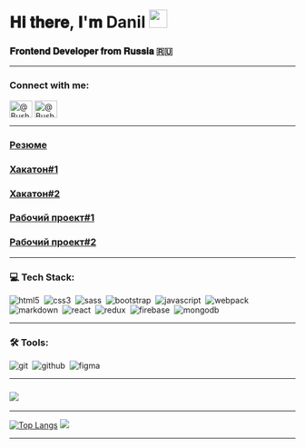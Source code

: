 # 𝐇𝐢 𝐭𝐡𝐞𝐫𝐞, 𝐈'𝐦 Danil <img src="https://github.com/blackcater/blackcater/raw/main/images/Hi.gif" height="32"/></h1>

### 𝐅𝐫𝐨𝐧𝐭𝐞𝐧𝐝 𝐃𝐞𝐯𝐞𝐥𝐨𝐩𝐞𝐫 𝐟𝐫𝐨𝐦 𝐑𝐮𝐬𝐬𝐢𝐚 🇷🇺

---

<h3 align="left">Connect with me:</h3>
<p align="left">
<a href="https://discord.gg/@Bushik7" target="blank"><img align="center" src="https://raw.githubusercontent.com/rahuldkjain/github-profile-readme-generator/master/src/images/icons/Social/discord.svg" alt="@Bushik7" height="30" width="40" /></a>
  <a href="https://t.me/Bushik7" target="blank"><img align="center" src="https://www.svgrepo.com/show/354443/telegram.svg" alt="@Bushik7" height="30" width="40" /></a>
</p>

---

### [Резюме](https://bushik7.github.io/Resume/)

### [Хакатон#1](https://github.com/Bushik7/Nice-react-project)

### [Хакатон#2](https://github.com/Bushik7/Hackathon)

### [Рабочий проект#1](https://github.com/Bushik7/fast-company)

### [Рабочий проект#2](https://github.com/Bushik7/Donation-for-charity)

---

### 💻 Tech Stack:

<img alt="html5" src="https://img.shields.io/badge/html-F6843F.svg?&style=for-the-badge&logo=html5&logoColor=fff" />&nbsp;
<img alt="css3" src="https://img.shields.io/badge/css-1572B6.svg?&style=for-the-badge&logo=css3&logoColor=fff" />&nbsp;
<img alt="sass" src="https://img.shields.io/badge/sass-CF649A.svg?&style=for-the-badge&logo=sass&logoColor=fff" />&nbsp;
<img alt="bootstrap" src="https://img.shields.io/badge/bootstrap-7610F7.svg?&style=for-the-badge&logo=bootstrap&logoColor=fff" />&nbsp;
<img alt="javascript" src="https://img.shields.io/badge/javascript-F7DF1E.svg?&style=for-the-badge&logo=javascript&logoColor=000000" />&nbsp;
<img alt="webpack" src="https://img.shields.io/badge/webpack-2C3A43.svg?&style=for-the-badge&logo=webpack&logoColor=55A7DE" />&nbsp;
<img alt="markdown" src="https://img.shields.io/badge/markdown-000.svg?&style=for-the-badge&logo=markdown&logoColor=fff" />&nbsp;
<img alt="react" src="https://img.shields.io/badge/react-333333.svg?&style=for-the-badge&logo=react&logoColor=3DDAFD" />&nbsp;
<img alt="redux" src="https://img.shields.io/badge/redux-303030.svg?&style=for-the-badge&logo=redux&logoColor=7647BF" />&nbsp;
<img alt="firebase" src="https://img.shields.io/badge/firebase-FBCB2B.svg?&style=for-the-badge&logo=firebase&logoColor=F7810B" />&nbsp;
<img alt="mongodb" src="https://img.shields.io/badge/mongodb-26A944.svg?&style=for-the-badge&logo=mongodb&logoColor=fff" />&nbsp;

---

### 🛠 Tools:

<img alt="git" src="https://img.shields.io/badge/git-F05033.svg?&style=for-the-badge&logo=git&logoColor=fff" />&nbsp;
<img alt="github" src="https://img.shields.io/badge/github-000.svg?&style=for-the-badge&logo=github&logoColor=fff" />&nbsp;
<img alt="figma" src="https://img.shields.io/badge/figma-F2F2F2.svg?&style=for-the-badge&logo=figma&logoColor=F97262" />&nbsp;

---

### ![](https://www.codewars.com/users/Steepdan/badges/large)

---

[![Top Langs](https://github-readme-stats.vercel.app/api/top-langs/?username=Bushik7&layout=compact)](https://github.com/Bushik7/github-readme-stats)
![](https://github-profile-summary-cards.vercel.app/api/cards/stats?username=Bushik7&theme=solarized_dark)

---
